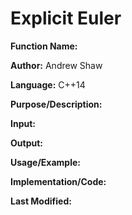 # Explicit Euler

**Function Name:**

**Author:** Andrew Shaw

**Language:** C++14

**Purpose/Description:**

**Input:**

**Output:**

**Usage/Example:**

**Implementation/Code:**

**Last Modified:**
